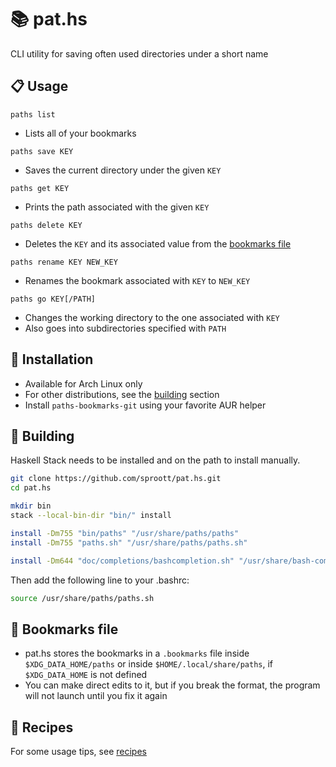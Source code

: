 # 📚 pat.hs

CLI utility for saving often used directories under a short name

## 📋 Usage

`paths list` 
  - Lists all of your bookmarks

`paths save KEY` 
  - Saves the current directory under the given `KEY`

`paths get KEY`
  - Prints the path associated with the given `KEY`

`paths delete KEY`
  - Deletes the `KEY` and its associated value from the [bookmarks file](#-bookmarks-file)

`paths rename KEY NEW_KEY`
  - Renames the bookmark associated with `KEY` to `NEW_KEY`

`paths go KEY[/PATH]` 
  - Changes the working directory to the one associated with `KEY`
  - Also goes into subdirectories specified with `PATH`

## 💾 Installation

- Available for Arch Linux only
- For other distributions, see the [building](#-building) section
- Install `paths-bookmarks-git` using your favorite AUR helper

## 👷 Building

Haskell Stack needs to be installed and on the path to install manually.


```sh
git clone https://github.com/sproott/pat.hs.git
cd pat.hs

mkdir bin
stack --local-bin-dir "bin/" install 

install -Dm755 "bin/paths" "/usr/share/paths/paths"
install -Dm755 "paths.sh" "/usr/share/paths/paths.sh"

install -Dm644 "doc/completions/bashcompletion.sh" "/usr/share/bash-completion/completions/paths"
```

Then add the following line to your .bashrc:

```sh
source /usr/share/paths/paths.sh
```

## 🔧 Bookmarks file

- pat.hs stores the bookmarks in a `.bookmarks` file inside `$XDG_DATA_HOME/paths` or inside `$HOME/.local/share/paths`, if `$XDG_DATA_HOME` is not defined
- You can make direct edits to it, but if you break the format, the program will not launch until you fix it again

## 🍲 Recipes

For some usage tips, see [recipes](doc/recipes/)
